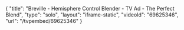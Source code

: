 {
    "title": "Breville - Hemisphere Control Blender - TV Ad - The Perfect Blend",
    "type": "solo",
    "layout": "iframe-static",
    "videoId": "69625346",
    "url": "\/tvpembed\/69625346"
}